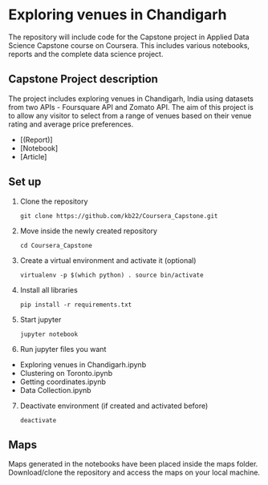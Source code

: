 # Exploring venues in Chandigarh

The repository will include code for the Capstone project in Applied Data Science Capstone course on Coursera. This includes various notebooks, reports and the complete data science project.

## Capstone Project description
The project includes exploring venues in Chandigarh, India using datasets from two APIs - Foursquare API and Zomato API. The aim of this project is to allow any visitor to select from a range of venues based on their venue rating and average price preferences.

- [(Report)]
- [Notebook]
- [Article]

## Set up
1. Clone the repository

    `git clone https://github.com/kb22/Coursera_Capstone.git
`

2. Move inside the newly created repository

    `cd Coursera_Capstone`

3. Create a virtual environment and activate it (optional)

    `virtualenv -p $(which python) .
    source bin/activate`

4. Install all libraries

    `pip install -r requirements.txt
`
5. Start jupyter

    `jupyter notebook
`
6. Run jupyter files you want
- Exploring venues in Chandigarh.ipynb
- Clustering on Toronto.ipynb
- Getting coordinates.ipynb
- Data Collection.ipynb

7. Deactivate environment (if created and activated before)

    `deactivate`

## Maps

Maps generated in the notebooks have been placed inside the maps folder. Download/clone the repository and access the maps on your local machine.
